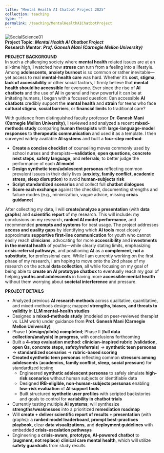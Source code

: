 ```yaml
---
title: "Mental Health AI Chatbot Project 2025"
collection: teaching
type: ""
permalink: /teaching/MentalHealthAIChatbotProject
---
```

![SocialScience01](https://www.tiffu.ca/images/ai1.png)
<br>**Project Topic**: <i>**Mental Health AI Chatbot Project**</i>
<br>**Research Mentor**: <i>**Prof. Ganesh Mani (Carnegie Mellon University)**</i>

**PROJECT BACKGROUND**
<br>In such a challenging society where **mental health** related issues are at an all-time high, I watched how **stress** can turn from a feeling into a lifestyle. Among **adolescents**, **anxiety burnout** is so common or rather inevitable—yet access to real **mental-health care** was hard. Whether it’s **cost**, **stigma**, **lack of accessibility** or other social factors, I firmly believe that **mental health should be accessible** for everyone. Ever since the rise of **AI chatbots** and the use of **AI** in general and how powerful it can be at imitating humans, I began with a focused question: Can accessible **AI chatbots** credibly support the **mental health** and **strain** for teens who face **cultural stigma**, **social barriers**, or **financial limits** to traditional care?

With guidance from distinguished faculty professor **Dr. Ganesh Mani (Carnegie Mellon University)**, I reviewed and analyzed a recent **mixed-methods study** comparing **human therapists** with **large-language-model responses** to **therapeutic communication** and used it as a template. I then surveyed widely available **AI systems** and built a **four-step method**:

* **Create a concise checklist** of counseling moves commonly used by school nurses and therapists—**validation**, **open questions**, **concrete next steps**, **safety language**, and **referrals**; to better judge the performance of each **AI model**
* **Design synthetic teen/adolescent personas** reflecting common prevalent issues in their daily lives (**anxiety, family conflict, academic stress, sleep disruption**) to avoid **human-subjects risk**
* **Script standardized scenarios** and collect full **chatbot dialogues**
* **Score each exchange** against the checklist, documenting strengths and failure modes (e.g., minimization, vague advice, missing **crisis guidance**)

After collecting my data, I will **create/analyze a presentation** (with **data graphs**) and **scientific report** of my research. This will include: my conclusions on my research, **ranked AI model performance**, and recommended **prompts and systems** for best usage. The project addresses **access and quality gaps** by identifying which **AI tools** most closely approximate **supportive first-line communication** for youth who cannot easily reach **clinicians**, advocating for more **accessibility** and **investments in the mental health** of youths—while clearly stating limits, emphasizing **crisis-referral pathways**, and positioning **AI** as a **complement, not a substitute**, for professional care. While I am currently working on the first phase of my research, I am hoping to move onto the 2nd phase of my research on the actual **data collection**, all while focusing on my goal of being able to **create an AI prototype chatbox** to eventually reach my goal of helping **youths and adolescents** in having more **accessible mental health** without them worrying about **societal interference** and pressure.

**PROJECT DETAILS**
* Analyzed previous **AI research methods** across qualitative, quantitative, and mixed-methods designs; mapped **strengths, biases, and threats to validity** in **LLM mental-health studies**
* Designed a **mixed-methods study** (modeled on peer-reviewed therapist vs. LLM work) under guidance from **Prof. Ganesh Mani (Carnegie Mellon University)**
* Phase I (**design/pilots) completed**; Phase II (**full data collection/analysis) in progress**, with conclusions forthcoming
* Built a **4-step evaluation method**: **clinician-inspired rubric** (**validation, open Qs, concrete steps, safety/referrals**) → **synthetic teen personas** → **standardized scenarios** → **rubric-based scoring**
* **Created synthetic teen personas** reflecting common **stressors among adolescents** (**academics, family conflict, sleep, social pressure**) for standardized testing
  * Engineered **synthetic adolescent personas** to safely simulate **high-risk scenarios** without human subjects or identifiable data
  * Designed **IRB-eligible, non-human-subjects personas** enabling **low-risk evaluation** of **AI support tools**
  * Built structured **synthetic user profiles** with scripted backstories and goals to control for **variability in chatbot trials**
* Currently testing multiple **AI systems**; will synthesize **strengths/weaknesses** into a prioritized **remediation roadmap**
* Will **create + deliver scientific report of results + presentation** (with graphs): a **ranked model leaderboard**, **prompt best-practices playbook**, clear **data visualizations**, and **deployment guidelines** with embedded **crisis-escalation pathways**
* Engineering a **crisis-aware, prototype, AI-powered chatbot** to (**augment, not replace**) **clinical care mental health**, which will utilize **safety guardrails** from study results











